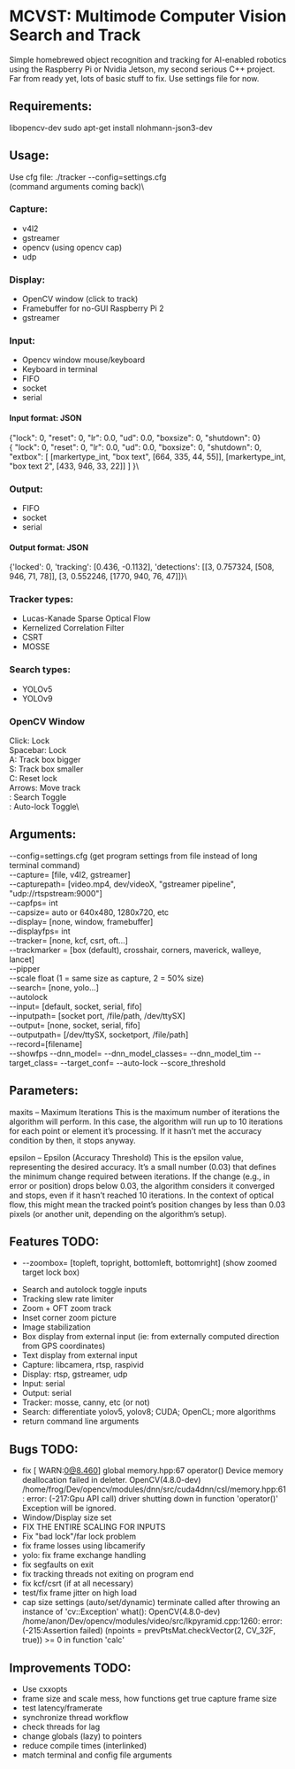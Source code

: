 # MCVST: Multimode Computer Vision Search and Track
Simple homebrewed object recognition and tracking for AI-enabled robotics using the Raspberry Pi or Nvidia Jetson, my second serious C++ project. \
Far from ready yet, lots of basic stuff to fix. Use settings file for now.

## Requirements:
libopencv-dev
sudo apt-get install nlohmann-json3-dev

## Usage:
Use cfg file: ./tracker --config=settings.cfg\
(command arguments coming back)\

### Capture:
* v4l2 
* gstreamer
* opencv (using opencv cap)
* udp

### Display:
* OpenCV window (click to track)
* Framebuffer for no-GUI Raspberry Pi 2
* gstreamer

### Input:
* Opencv window mouse/keyboard
* Keyboard in terminal
* FIFO
* socket
* serial

#### Input format: JSON
{"lock": 0, "reset": 0, "lr": 0.0, "ud": 0.0, "boxsize": 0, "shutdown": 0}\
{
    "lock": 0, 
    "reset": 0, 
    "lr": 0.0, 
    "ud": 0.0, 
    "boxsize": 0, 
    "shutdown": 0, 
    "extbox": [
        [markertype_int, "box text", [664, 335, 44, 55]],
        [markertype_int, "box text 2", [433, 946, 33, 22]]
    ]
}\

### Output:
* FIFO
* socket
* serial

#### Output format: JSON
{'locked': 0, 'tracking': [0.436, -0.1132], 'detections': [[3, 0.757324, [508, 946, 71, 78]], [3, 0.552246, [1770, 940, 76, 47]]}\


### Tracker types:
* Lucas-Kanade Sparse Optical Flow
* Kernelized Correlation Filter
* CSRT
* MOSSE

### Search types:
* YOLOv5
* YOLOv9

### OpenCV Window
Click: Lock\
Spacebar: Lock\
A: Track box bigger\
S: Track box smaller\
C: Reset lock\
Arrows: Move track\
 : Search Toggle\
 : Auto-lock Toggle\

## Arguments:
--config=settings.cfg (get program settings from file instead of long terminal command)\
--capture= [file, v4l2, gstreamer]\
--capturepath= [video.mp4, dev/videoX, "gstreamer pipeline", "udp://rtspstream:9000"]\
--capfps= int\
--capsize= auto or 640x480, 1280x720, etc\
--display= [none, window, framebuffer]\
--displayfps= int\
--tracker= [none, kcf, csrt, oft...]\
--trackmarker = [box (default), crosshair, corners, maverick, walleye, lancet]\
--pipper\
--scale float (1 = same size as capture, 2 = 50% size)\
--search= [none, yolo...]\
--autolock\
--input= [default, socket, serial, fifo]\
--inputpath= [socket port, /file/path, /dev/ttySX]\
--output= [none, socket, serial, fifo]\
--outputpath= [/dev/ttySX, socketport, /file/path]\
--record=[filename]\
--showfps
--dnn_model=
--dnn_model_classes=
--dnn_model_tim
--target_class=
--target_conf=
--auto-lock
--score_threshold

## Parameters:
maxits – Maximum Iterations
This is the maximum number of iterations the algorithm will perform. In this case, the algorithm will run up to 10 iterations for each point or element it’s processing. If it hasn’t met the accuracy condition by then, it stops anyway.

epsilon – Epsilon (Accuracy Threshold)
This is the epsilon value, representing the desired accuracy. It’s a small number (0.03) that defines the minimum change required between iterations. If the change (e.g., in error or position) drops below 0.03, the algorithm considers it converged and stops, even if it hasn’t reached 10 iterations. In the context of optical flow, this might mean the tracked point’s position changes by less than 0.03 pixels (or another unit, depending on the algorithm’s setup).



## Features TODO:
* --zoombox= [topleft, topright, bottomleft, bottomright] (show zoomed target lock box)
- Search and autolock toggle inputs
- Tracking slew rate limiter
- Zoom + OFT zoom track
- Inset corner zoom picture
- Image stabilization
- Box display from external input (ie: from externally computed direction from GPS coordinates)
- Text display from external input 
- Capture: libcamera, rtsp, raspivid
- Display: rtsp, gstreamer, udp
- Input: serial
- Output: serial
- Tracker: mosse, canny, etc (or not)
- Search: differentiate yolov5, yolov8; CUDA; OpenCL; more algorithms
- return command line arguments

## Bugs TODO:
- fix [ WARN:0@8.460] global memory.hpp:67 operator() Device memory deallocation failed in deleter.
OpenCV(4.8.0-dev) /home/frog/Dev/opencv/modules/dnn/src/cuda4dnn/csl/memory.hpp:61: error: (-217:Gpu API call) driver shutting down in function 'operator()'
Exception will be ignored.
- Window/Display size set
- FIX THE ENTIRE SCALING FOR INPUTS
- Fix "bad lock"/far lock problem
- fix frame losses using libcamerify
- yolo:
    fix frame exchange handling
- fix segfaults on exit
- fix tracking threads not exiting on program end
- fix kcf/csrt (if at all necessary)
- test/fix frame jitter on high load
- cap size settings (auto/set/dynamic)
terminate called after throwing an instance of 'cv::Exception'
  what():  OpenCV(4.8.0-dev) /home/anon/Dev/opencv/modules/video/src/lkpyramid.cpp:1260: error: (-215:Assertion failed) (npoints = prevPtsMat.checkVector(2, CV_32F, true)) >= 0 in function 'calc'


## Improvements TODO:
- Use cxxopts
- frame size and scale mess, how functions get true capture frame size
- test latency/framerate
- synchronize thread workflow
- check threads for lag
- change globals (lazy) to pointers
- reduce compile times (interlinked)
- match terminal and config file arguments


